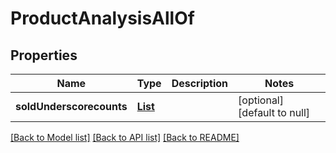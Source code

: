 # ProductAnalysisAllOf
## Properties

Name | Type | Description | Notes
------------ | ------------- | ------------- | -------------
**soldUnderscorecounts** | [**List**](Product_analysis_allOf_sold_counts.md) |  | [optional] [default to null]

[[Back to Model list]](../README.md#documentation-for-models) [[Back to API list]](../README.md#documentation-for-api-endpoints) [[Back to README]](../README.md)

